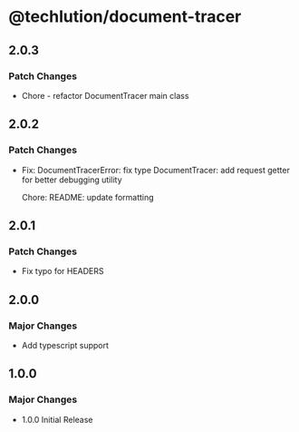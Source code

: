 # @techlution/document-tracer

## 2.0.3

### Patch Changes

- Chore - refactor DocumentTracer main class

## 2.0.2

### Patch Changes

- Fix:
  DocumentTracerError: fix type
  DocumentTracer: add request getter for better debugging utility

  Chore:
  README: update formatting

## 2.0.1

### Patch Changes

- Fix typo for HEADERS

## 2.0.0

### Major Changes

- Add typescript support

## 1.0.0

### Major Changes

- 1.0.0 Initial Release
